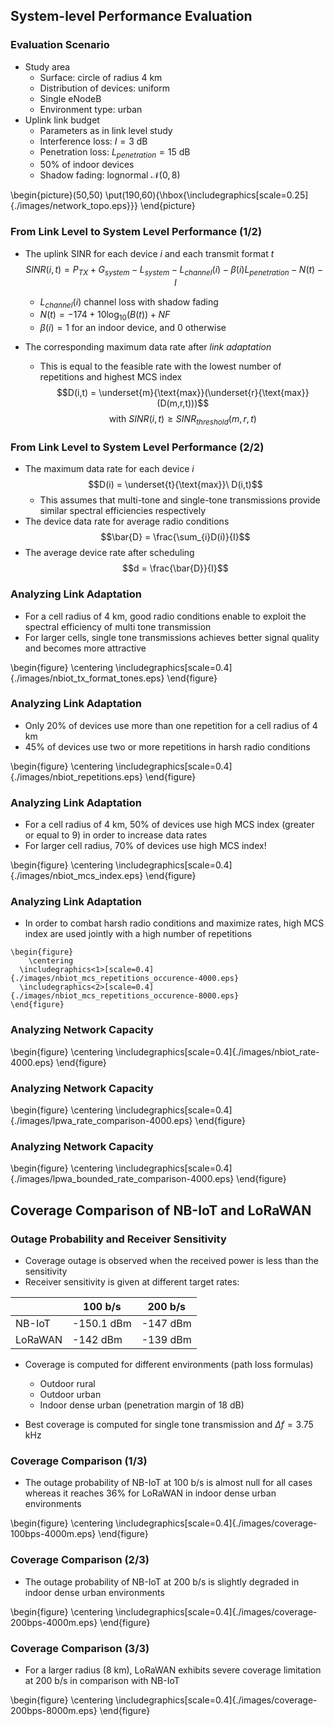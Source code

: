 ## System-level Performance Evaluation

### Evaluation Scenario
- Study area
    - Surface: circle of radius 4 km
    - Distribution of devices: uniform
    - Single eNodeB
    - Environment type: urban
- Uplink link budget
  - Parameters as in link level study
  - Interference loss: $I = 3$ dB
  - Penetration loss: $L_{penetration} = 15$ dB
  - 50% of indoor devices
  - Shadow fading: lognormal $\mathcal{N}(0,8)$

\begin{picture}(50,50)
\put(190,60){\hbox{\includegraphics[scale=0.25]{./images/network_topo.eps}}}
\end{picture}

### From Link Level to System Level Performance (1/2)

- The uplink SINR for each device $i$ and each transmit format $t$
$$SINR(i,t) = P_{TX} + G_{system} - L_{system} - L_{channel}(i) - \beta(i) L_{penetration} - N(t) - I$$

  - $L_{channel}(i)$ channel loss with shadow fading
  - $N(t) = -174+10\text{log}_{10}(B(t)) + NF$
  - $\beta(i) = 1$ for an indoor device, and 0 otherwise
- The corresponding maximum data rate after *link adaptation*
  - This is equal to the feasible rate with the lowest number of repetitions and highest MCS index 
$$D(i,t) = \underset{m}{\text{max}}(\underset{r}{\text{max}}(D(m,r,t)))$$ 
$$\text{with } SINR(i,t) \geq SINR_{threshold}(m,r,t)$$
  

### From Link Level to System Level Performance (2/2)

- The maximum data rate for each device $i$
$$D(i) = \underset{t}{\text{max}}\ D(i,t)$$
  - This assumes that multi-tone and single-tone transmissions provide similar spectral efficiencies respectively
- The device data rate for average radio conditions
$$\bar{D} = \frac{\sum_{i}D(i)}{I}$$
- The average device rate after scheduling
$$d = \frac{\bar{D}}{I}$$

### Analyzing Link Adaptation

- For a cell radius of 4 km, good radio conditions enable to exploit the spectral efficiency of multi tone transmission
- For larger cells, single tone transmissions achieves better signal quality and becomes more attractive 

\begin{figure}
	\centering
  \includegraphics[scale=0.4]{./images/nbiot_tx_format_tones.eps}
\end{figure}

### Analyzing Link Adaptation

- Only 20% of devices use more than one repetition for a cell radius of 4 km
- 45% of devices use two or more repetitions in harsh radio conditions 

\begin{figure}
	\centering
  \includegraphics[scale=0.4]{./images/nbiot_repetitions.eps}
\end{figure}

### Analyzing Link Adaptation
- For a cell radius of 4 km, 50% of devices use high MCS index (greater or equal to 9) in order to increase data rates
- For larger cell radius, 70% of devices use high MCS index!

\begin{figure}
	\centering
  \includegraphics[scale=0.4]{./images/nbiot_mcs_index.eps}
\end{figure}

### Analyzing Link Adaptation

- In order to combat harsh radio conditions and maximize rates, high MCS index are used jointly with a high number of repetitions

```{=latex}
\begin{figure}
	\centering
  \includegraphics<1>[scale=0.4]{./images/nbiot_mcs_repetitions_occurence-4000.eps}
  \includegraphics<2>[scale=0.4]{./images/nbiot_mcs_repetitions_occurence-8000.eps}
\end{figure}
```
### Analyzing Network Capacity

\begin{figure}
	\centering
  \includegraphics[scale=0.4]{./images/nbiot_rate-4000.eps}
\end{figure}

### Analyzing Network Capacity

\begin{figure}
	\centering
  \includegraphics[scale=0.4]{./images/lpwa_rate_comparison-4000.eps}
\end{figure}

### Analyzing Network Capacity

\begin{figure}
	\centering
  \includegraphics[scale=0.4]{./images/lpwa_bounded_rate_comparison-4000.eps}
\end{figure}

<!--
### Results
- Spectral efficiency/instantaneous physical rate, for multi-tone and single-tone transmissions
    - Multi-tone transmissions provide similar spectral efficiencies. Consequently, network capacity = maximum data rate $\Rightarrow$ RU = 180 kHz (12 subcarriers) over 1 ms
    - Single-tone transmissions provide similar spectral efficiencies. Consequently, maximum data rate $\Rightarrow$ RU = 15 kHz over 8 ms
    - Generate devices, compute their received SNR
    - Perform link adaptation: determine their MCS and number of repetitions
    - Deduce their instantaneous physical rate/spectral efficiency
    - Average user instantaneous physical rate/spectral efficiency $\rightarrow$ network capacity = average number of devices per cell = average user instantaneous rate/average user required rate

### Results
- Link adaptation
    - Objective: maximize the instantaneous physical rate
    - For each number of repetition $R$, identify the MCS that maximizes the instantaneous rate, subject to: received SNR $\geq SNR_{threshold}$ $\Rightarrow$ one MCS candidate for each $R$
    - Choose, from these candidates, the (MCS, $R$) couple that maximizes the instantaneous physical rate
- Results:
    - Average user instantaneous rate to compute the cell capacity
    - Percentage of users using each MCS, or each (MCS, $R$) couple if more relevant
-->

## Coverage Comparison of NB-IoT and LoRaWAN

### Outage Probability and Receiver Sensitivity

- Coverage outage is observed when the received power is less than the sensitivity
- Receiver sensitivity is given at different target rates:

|         | 100 b/s       | 200 b/s  |
|---------|---------------|----------|
| NB-IoT  | -150.1 dBm    | -147 dBm |
| LoRaWAN | -142 dBm      | -139 dBm |

- Coverage is computed for different environments (path loss formulas)
  - Outdoor rural
  - Outdoor urban
  - Indoor dense urban (penetration margin of 18 dB)

- Best coverage is computed for single tone transmission and $\Delta f = 3.75$ kHz

### Coverage Comparison (1/3)
- The outage probability of NB-IoT at 100 b/s is almost null for all cases whereas it reaches 36% for LoRaWAN in indoor dense urban environments

\begin{figure}
	\centering
  \includegraphics[scale=0.4]{./images/coverage-100bps-4000m.eps}
\end{figure}

### Coverage Comparison (2/3)
- The outage probability of NB-IoT at 200 b/s is slightly degraded in indoor dense urban environments

\begin{figure}
	\centering
  \includegraphics[scale=0.4]{./images/coverage-200bps-4000m.eps}
\end{figure}

### Coverage Comparison (3/3)
- For a larger radius (8 km), LoRaWAN exhibits severe coverage limitation at 200 b/s in comparison with NB-IoT 

\begin{figure}
	\centering
  \includegraphics[scale=0.4]{./images/coverage-200bps-8000m.eps}
\end{figure}
